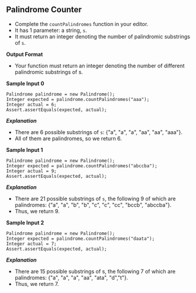 ## Palindrome Counter

* Complete the `countPalindromes` function in your editor.
* It has 1 parameter: a string, `s`.
* It must return an integer denoting the number of palindromic substrings of `s`.

**Output Format**

* Your function must return an integer denoting the number of different palindromic substrings of s.


**Sample Input 0**

```
Palindrome palindrome = new Palindrome();
Integer expected = palindrome.countPalindromes("aaa");
Integer actual = 6;
Assert.assertEquals(expected, actual);
```

***Explanation***

* There are 6 possible substrings of `s`: {"a", "a", "a", "aa", "aa", "aaa"}.
* All of them are palindromes, so we return 6.

**Sample Input 1**

```
Palindrome palindrome = new Palindrome();
Integer expected = palindrome.countPalindromes("abccba");
Integer actual = 9;
Assert.assertEquals(expected, actual);
```

***Explanation***

* There are 21 possible substrings of `s`, the following 9 of which are palindromes: {"a", "a", "b", "b", "c", "c", "cc", "bccb", "abccba"}.
* Thus, we return 9.
 
**Sample Input 2**

```
Palindrome palindrome = new Palindrome();
Integer expected = palindrome.countPalindromes("daata");
Integer actual = 7;
Assert.assertEquals(expected, actual);
```

***Explanation***
* There are 15 possible substrings of s, the following 7 of which are palindromes: {"a", "a", "a", "aa", "ata", "d","t"}.
* Thus, we return 7.
